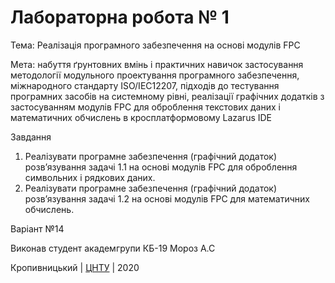﻿# Лабораторна робота № 1

Тема: Реалізація програмного забезпечення на основі модулів FPC

Мета: набуття ґрунтовних вмінь і практичних навичок застосування методології модульного проектування програмного забезпечення, міжнародного стандарту ISO/IEC12207, підходів до тестування програмних засобів на системному рівні, реалізації графічних додатків з застосуванням модулів FPC для оброблення текстових даних і математичних обчислень в кросплатформовому Lazarus IDE

Завдання 
1. Реалізувати програмне забезпечення (графічний додаток)
розв’язування задачі 1.1 на основі модулів FPC для оброблення
символьних і рядкових даних.
2. Реалізувати програмне забезпечення (графічний додаток)
розв’язування задачі 1.2 на основі модулів FPC для
математичних обчислень. 

Варіант №14

Виконав студент академгрупи КБ-19 Мороз А.С

Кропивницький | <a href="http://www.kntu.kr.ua/">ЦНТУ</a> | 2020